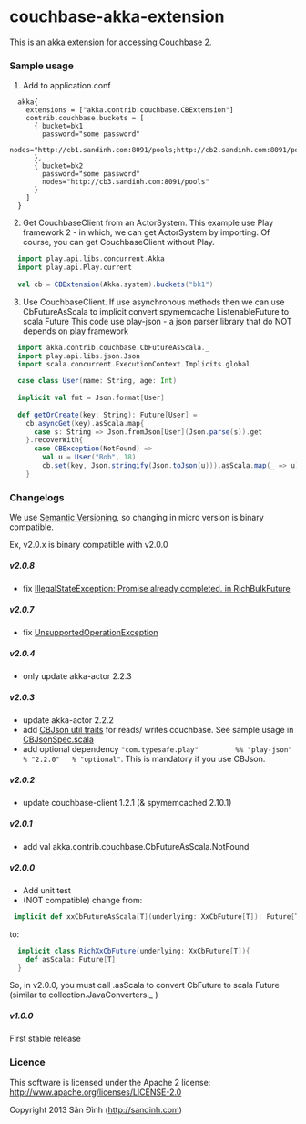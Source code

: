 couchbase-akka-extension
========================
This is an [akka extension](http://doc.akka.io/docs/akka/2.2.1/scala/extending-akka.html) for accessing [Couchbase 2](http://www.couchbase.com/).

### Sample usage
1. Add to application.conf
```
  akka{
    extensions = ["akka.contrib.couchbase.CBExtension"]
    contrib.couchbase.buckets = [
      { bucket=bk1
        password="some password"
        nodes="http://cb1.sandinh.com:8091/pools;http://cb2.sandinh.com:8091/pools"
      },
      { bucket=bk2
        password="some password"
        nodes="http://cb3.sandinh.com:8091/pools"
      }
    ]
  }
```
2. Get CouchbaseClient from an ActorSystem.
This example use Play framework 2 - in which, we can get ActorSystem by importing.
Of course, you can get CouchbaseClient without Play.
```scala
  import play.api.libs.concurrent.Akka
  import play.api.Play.current
  
  val cb = CBExtension(Akka.system).buckets("bk1")
```
3. Use CouchbaseClient.
If use asynchronous methods then we can use CbFutureAsScala
to implicit convert spymemcache ListenableFuture to scala Future
This code use play-json - a json parser library that do NOT depends on play framework
```scala
  import akka.contrib.couchbase.CbFutureAsScala._
  import play.api.libs.json.Json
  import scala.concurrent.ExecutionContext.Implicits.global

  case class User(name: String, age: Int)
  
  implicit val fmt = Json.format[User]
  
  def getOrCreate(key: String): Future[User] =
    cb.asyncGet(key).asScala.map{
      case s: String => Json.fromJson[User](Json.parse(s)).get
    }.recoverWith{
      case CBException(NotFound) =>
        val u = User("Bob", 18)
        cb.set(key, Json.stringify(Json.toJson(u))).asScala.map(_ => u)
    }
```

### Changelogs
We use [Semantic Versioning](http://semver.org), so changing in micro version is binary compatible.

Ex, v2.0.x is binary compatible with v2.0.0

##### v2.0.8
+ fix [IllegalStateException: Promise already completed. in RichBulkFuture](https://github.com/giabao/couchbase-akka-extension/issues/2)

##### v2.0.7
+ fix [UnsupportedOperationException](https://github.com/giabao/couchbase-akka-extension/issues/1)

##### v2.0.4
+ only update akka-actor 2.2.3

##### v2.0.3
+ update akka-actor 2.2.2
+ add [CBJson util traits](https://github.com/giabao/couchbase-akka-extension/blob/master/src/main/scala/akka/contrib/couchbase/CBJson.scala) for reads/ writes couchbase.
  See sample usage in [CBJsonSpec.scala](https://github.com/giabao/couchbase-akka-extension/blob/master/src/test/scala/akka/contrib/couchbase/CBJsonSpec.scala)
+ add optional dependency `"com.typesafe.play"         %% "play-json"          % "2.2.0"   % "optional"`.
  This is mandatory if you use CBJson.

##### v2.0.2
+ update couchbase-client 1.2.1 (& spymemcached 2.10.1)

##### v2.0.1
+ add val akka.contrib.couchbase.CbFutureAsScala.NotFound

##### v2.0.0
+ Add unit test
+ (NOT compatible) change from:
```scala
 implicit def xxCbFutureAsScala[T](underlying: XxCbFuture[T]): Future[T]
```
to:
```scala
  implicit class RichXxCbFuture(underlying: XxCbFuture[T]){
    def asScala: Future[T]
  }
```
So, in v2.0.0, you must call .asScala to convert CbFuture to scala Future (similar to collection.JavaConverters._ )

##### v1.0.0
First stable release

### Licence
This software is licensed under the Apache 2 license:
http://www.apache.org/licenses/LICENSE-2.0

Copyright 2013 Sân Đình (http://sandinh.com)
